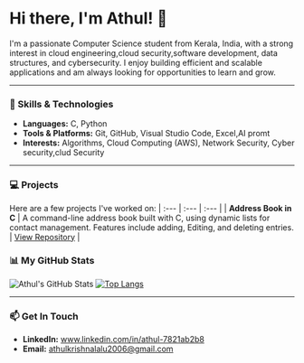 # Hi there, I'm Athul! 👋

I'm a passionate Computer Science student from Kerala, India, with a strong interest in cloud engineering,cloud security,software development, data structures, and cybersecurity. I enjoy building efficient and scalable applications and am always looking for opportunities to learn and grow.

---

### 🔧 Skills & Technologies

-   **Languages:** C, Python
-   **Tools & Platforms:** Git, GitHub, Visual Studio Code, Excel,AI promt
-   **Interests:** Algorithms, Cloud Computing (AWS), Network Security, Cyber security,clud Security

---

### 💻 Projects

Here are a few projects I've worked on:
| :--- | :--- | :--- |
| **Address Book in C** | A command-line address book built with C, using dynamic lists for contact management. Features include adding, Editing, and deleting entries. | [View Repository](https://github.com/SpikIKid/address-book-project) |

### 📊 My GitHub Stats

![Athul's GitHub Stats](https://github-readme-stats.vercel.app/api?username=SpikIKid&show_icons=true&theme=radical&hide_border=true)
[![Top Langs](https://github-readme-stats.vercel.app/api/top-langs/?username=SpikIKid&layout=compact&theme=radical&hide_border=true)](https://github.com/anuraghazra/github-readme-stats)

---

### 📫 Get In Touch

-   **LinkedIn:** www.linkedin.com/in/athul-7821ab2b8
-   **Email:** athulkrishnalalu2006@gmail.com

